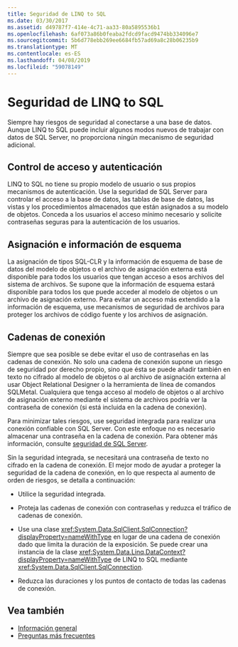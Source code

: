 ```yaml
---
title: Seguridad de LINQ to SQL
ms.date: 03/30/2017
ms.assetid: d49787f7-414e-4c71-aa33-80a5895536b1
ms.openlocfilehash: 6af073a86b0feaba2fdcd9facd9474bb334096e7
ms.sourcegitcommit: 5b6d778ebb269ee6684fb57ad69a8c28b06235b9
ms.translationtype: MT
ms.contentlocale: es-ES
ms.lasthandoff: 04/08/2019
ms.locfileid: "59078149"
---
```

# <a name="security-in-linq-to-sql"></a>Seguridad de LINQ to SQL
Siempre hay riesgos de seguridad al conectarse a una base de datos. Aunque LINQ to SQL puede incluir algunos modos nuevos de trabajar con datos de SQL Server, no proporciona ningún mecanismo de seguridad adicional.  
  
## <a name="access-control-and-authentication"></a>Control de acceso y autenticación  
 LINQ to SQL no tiene su propio modelo de usuario o sus propios mecanismos de autenticación. Use la seguridad de SQL Server para controlar el acceso a la base de datos, las tablas de base de datos, las vistas y los procedimientos almacenados que están asignados a su modelo de objetos. Conceda a los usuarios el acceso mínimo necesario y solicite contraseñas seguras para la autenticación de los usuarios.  
  
## <a name="mapping-and-schema-information"></a>Asignación e información de esquema  
 La asignación de tipos SQL-CLR y la información de esquema de base de datos del modelo de objetos o el archivo de asignación externa está disponible para todos los usuarios que tengan acceso a esos archivos del sistema de archivos. Se supone que la información de esquema estará disponible para todos los que puede acceder al modelo de objetos o un archivo de asignación externo. Para evitar un acceso más extendido a la información de esquema, use mecanismos de seguridad de archivos para proteger los archivos de código fuente y los archivos de asignación.  
  
## <a name="connection-strings"></a>Cadenas de conexión  
 Siempre que sea posible se debe evitar el uso de contraseñas en las cadenas de conexión. No solo una cadena de conexión supone un riesgo de seguridad por derecho propio, sino que ésta se puede añadir también en texto no cifrado al modelo de objetos o al archivo de asignación externa al usar Object Relational Designer o la herramienta de línea de comandos SQLMetal. Cualquiera que tenga acceso al modelo de objetos o al archivo de asignación externo mediante el sistema de archivos podría ver la contraseña de conexión (si está incluida en la cadena de conexión).  
  
 Para minimizar tales riesgos, use seguridad integrada para realizar una conexión confiable con SQL Server. Con este enfoque no es necesario almacenar una contraseña en la cadena de conexión. Para obtener más información, consulte [seguridad de SQL Server](../../../../../../docs/framework/data/adonet/sql/sql-server-security.md).  
  
 Sin la seguridad integrada, se necesitará una contraseña de texto no cifrado en la cadena de conexión. El mejor modo de ayudar a proteger la seguridad de la cadena de conexión, en lo que respecta al aumento de orden de riesgos, se detalla a continuación:  
  
-   Utilice la seguridad integrada.  
  
-   Proteja las cadenas de conexión con contraseñas y reduzca el tráfico de cadenas de conexión.  
  
-   Use una clase <xref:System.Data.SqlClient.SqlConnection?displayProperty=nameWithType> en lugar de una cadena de conexión dado que limita la duración de la exposición. Se puede crear una instancia de la clase <xref:System.Data.Linq.DataContext?displayProperty=nameWithType> de LINQ to SQL mediante <xref:System.Data.SqlClient.SqlConnection>.  
  
-   Reduzca las duraciones y los puntos de contacto de todas las cadenas de conexión.  
  
## <a name="see-also"></a>Vea también

- [Información general](../../../../../../docs/framework/data/adonet/sql/linq/background-information.md)
- [Preguntas más frecuentes](../../../../../../docs/framework/data/adonet/sql/linq/frequently-asked-questions.md)
